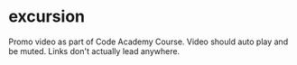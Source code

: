 # excursion
Promo video as part of Code Academy Course. 
Video should auto play and be muted. 
Links don't actually lead anywhere. 
